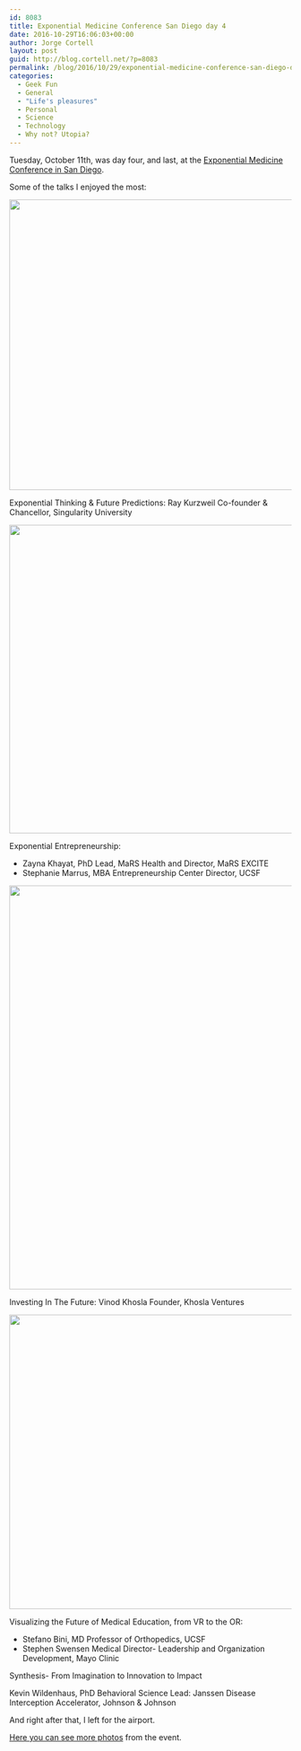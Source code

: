 ```yaml
---
id: 8083
title: Exponential Medicine Conference San Diego day 4
date: 2016-10-29T16:06:03+00:00
author: Jorge Cortell
layout: post
guid: http://blog.cortell.net/?p=8083
permalink: /blog/2016/10/29/exponential-medicine-conference-san-diego-day-4/
categories:
  - Geek Fun
  - General
  - "Life's pleasures"
  - Personal
  - Science
  - Technology
  - Why not? Utopia?
---
```

Tuesday, October 11th, was day four, and last, at the [Exponential Medicine Conference in San Diego](https://exponential.singularityu.org/medicine).

Some of the talks I enjoyed the most:

<img class="alignnone size-medium" src="https://farm6.staticflickr.com/5559/29965669093_160cc2b532_b.jpg" alt="" width="1024" height="518" />

Exponential Thinking & Future Predictions: Ray Kurzweil Co-founder & Chancellor, Singularity University

<img class="alignnone size-medium" src="https://farm6.staticflickr.com/5798/30482622362_e54cf55d9c_b.jpg" alt="" width="1024" height="550" />

Exponential Entrepreneurship:

  * Zayna Khayat, PhD Lead, MaRS Health and Director, MaRS EXCITE
  * Stephanie Marrus, MBA Entrepreneurship Center Director, UCSF

<img class="alignnone size-medium" src="https://farm6.staticflickr.com/5454/29967489874_a48f778b19_b.jpg" alt="" width="879" height="720" />

Investing In The Future: Vinod Khosla Founder, Khosla Ventures

<img class="alignnone size-medium" src="https://farm6.staticflickr.com/5833/30511278011_7821395d31_b.jpg" alt="" width="1024" height="525" />

Visualizing the Future of Medical Education, from VR to the OR:

  * Stefano Bini, MD Professor of Orthopedics, UCSF
  * Stephen Swensen Medical Director- Leadership and Organization Development, Mayo Clinic

Synthesis- From Imagination to Innovation to Impact
  
Kevin Wildenhaus, PhD Behavioral Science Lead: Janssen Disease Interception Accelerator, Johnson & Johnson

And right after that, I left for the airport.

[Here you can see more photos](https://exponential.singularityu.org/medicine/photos-2016/) from the event.